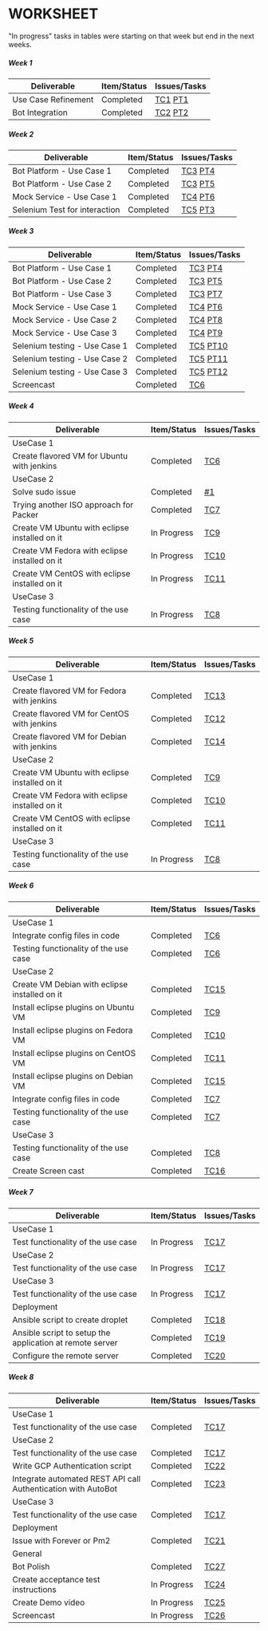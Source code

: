 # WORKSHEET

"In progress" tasks in tables were starting on that week but end in the next weeks.

##### Week 1

| Deliverable   | Item/Status   |  Issues/Tasks
| ------------- | ------------  |  ------------
| Use Case Refinement      | Completed         |[TC1](https://trello.com/c/Y0Lggpq0) [PT1](https://www.pivotaltracker.com/story/show/152219635)
| Bot Integration      | Completed             |[TC2](https://trello.com/c/ioz5nZQC) [PT2](https://www.pivotaltracker.com/story/show/152219783)

##### Week 2

| Deliverable   | Item/Status   |  Issues/Tasks
| ------------- | ------------  |  ------------
| Bot Platform - Use Case 1     | Completed        |[TC3](https://trello.com/c/UdeMZwB2) [PT4](https://www.pivotaltracker.com/story/show/152219898)
| Bot Platform - Use Case 2            |  Completed        |[TC3](https://trello.com/c/UdeMZwB2) [PT5](https://www.pivotaltracker.com/story/show/152221185)
| Mock Service - Use Case 1      | Completed            |  [TC4](https://trello.com/c/wm2htHJN) [PT6](https://www.pivotaltracker.com/story/show/152219339)
| Selenium Test for interaction | Completed | [TC5](https://trello.com/c/hGyeTPnd) [PT3](https://www.pivotaltracker.com/story/show/152253271)

##### Week 3

| Deliverable   | Item/Status   |  Issues/Tasks
| ------------- | ------------  |  ------------
| Bot Platform - Use Case 1     | Completed        |[TC3](https://trello.com/c/UdeMZwB2) [PT4](https://www.pivotaltracker.com/story/show/152219898)
| Bot Platform - Use Case 2            |  Completed        |[TC3](https://trello.com/c/UdeMZwB2) [PT5](https://www.pivotaltracker.com/story/show/152221185)
| Bot Platform - Use Case 3            |  Completed       |[TC3](https://trello.com/c/UdeMZwB2) [PT7](https://www.pivotaltracker.com/story/show/152255653)
| Mock Service - Use Case 1      | Completed           |  [TC4](https://trello.com/c/wm2htHJN) [PT6](https://www.pivotaltracker.com/story/show/152219339)
| Mock Service - Use Case 2      | Completed          |  [TC4](https://trello.com/c/wm2htHJN) [PT8](https://www.pivotaltracker.com/story/show/152219426) 
| Mock Service - Use Case 3      | Completed           |  [TC4](https://trello.com/c/wm2htHJN) [PT9](https://www.pivotaltracker.com/story/show/152219575) 
| Selenium testing - Use Case 1      | Completed           |  [TC5](https://trello.com/c/hGyeTPnd) [PT10](https://www.pivotaltracker.com/story/show/152224799)
| Selenium testing - Use Case 2      | Completed           |  [TC5](https://trello.com/c/hGyeTPnd) [PT11](https://www.pivotaltracker.com/story/show/152224802)
| Selenium testing - Use Case 3      | Completed           |  [TC5](https://trello.com/c/hGyeTPnd) [PT12](https://www.pivotaltracker.com/story/show/152224808)
| Screencast      | Completed       | [TC6](https://trello.com/c/BSYHFry7)

##### Week 4

| Deliverable   | Item/Status   |  Issues/Tasks
| ------------- | ------------  |  ------------
| UseCase 1
| Create flavored VM for Ubuntu with jenkins | Completed   | [TC6](https://trello.com/c/EqMuQDgU)
| UseCase 2
| Solve sudo issue      | Completed         |[#1](https://github.ncsu.edu/bbansal/AutoBots/issues/1)
| Trying another ISO approach for Packer | Completed  | [TC7](https://trello.com/c/s5FlQovw)
| Create VM Ubuntu with eclipse installed on it  | In Progress  | [TC9](https://trello.com/c/A6MT3Glc)
| Create VM Fedora with eclipse installed on it  | In Progress  | [TC10](https://trello.com/c/6CZgYUIK)
| Create VM CentOS with eclipse installed on it  | In Progress  | [TC11](https://trello.com/c/3NMwwmRU)
| UseCase 3
| Testing functionality of the use case  | In Progress | [TC8](https://trello.com/c/MkZiU1vL)

##### Week 5

| Deliverable   | Item/Status   |  Issues/Tasks
| ------------- | ------------  |  ------------
| UseCase 1
| Create flavored VM for Fedora with jenkins | Completed   | [TC13](https://trello.com/c/Q6pWhWLy)
| Create flavored VM for CentOS with jenkins | Completed   | [TC12](https://trello.com/c/MmNVjdVA)
| Create flavored VM for Debian with jenkins | Completed   | [TC14](https://trello.com/c/KgAJ6dzb)
| UseCase 2
| Create VM Ubuntu with eclipse installed on it  | Completed  | [TC9](https://trello.com/c/A6MT3Glc)
| Create VM Fedora with eclipse installed on it  | Completed  | [TC10](https://trello.com/c/6CZgYUIK)
| Create VM CentOS with eclipse installed on it  | Completed  | [TC11](https://trello.com/c/3NMwwmRU)
| UseCase 3
| Testing functionality of the use case  | In Progress | [TC8](https://trello.com/c/MkZiU1vL)

##### Week 6

| Deliverable   | Item/Status   |  Issues/Tasks
| ------------- | ------------  |  ------------
| UseCase 1
| Integrate config files in code | Completed   | [TC6](https://trello.com/c/EqMuQDgU)
| Testing functionality of the use case  | Completed | [TC6](https://trello.com/c/EqMuQDgU)
| UseCase 2
| Create VM Debian with eclipse installed on it  | Completed  | [TC15](https://trello.com/c/oFxoayKM)
| Install eclipse plugins on Ubuntu VM  | Completed  | [TC9](https://trello.com/c/A6MT3Glc)
| Install eclipse plugins on Fedora VM   | Completed  | [TC10](https://trello.com/c/6CZgYUIK)
| Install eclipse plugins on CentOS VM   | Completed  | [TC11](https://trello.com/c/3NMwwmRU)
| Install eclipse plugins on Debian VM  | Completed  | [TC15](https://trello.com/c/oFxoayKM)
| Integrate config files in code | Completed         |[TC7](https://trello.com/c/s5FlQovw)
| Testing functionality of the use case  | Completed | [TC7](https://trello.com/c/s5FlQovw)
| UseCase 3
| Testing functionality of the use case  | Completed | [TC8](https://trello.com/c/MkZiU1vL)
| Create Screen cast  | Completed | [TC16](https://trello.com/c/uxvJq3AH)

##### Week 7

| Deliverable   | Item/Status   |  Issues/Tasks
| ------------- | ------------  |  ------------
| UseCase 1
| Test functionality of the use case  | In Progress | [TC17](https://trello.com/c/ZsskvYBI)
| UseCase 2
| Test functionality of the use case  | In Progress | [TC17](https://trello.com/c/ZsskvYBI)
| UseCase 3
| Test functionality of the use case  | In Progress | [TC17](https://trello.com/c/ZsskvYBI)
| Deployment
| Ansible script to create droplet | Completed | [TC18](https://trello.com/c/3wyrhfux)
| Ansible script to setup the application at remote server | Completed | [TC19](https://trello.com/c/Hz3Ndna8)
| Configure the remote server | Completed | [TC20](https://trello.com/c/gKgFZCa8)

##### Week 8

| Deliverable   | Item/Status   |  Issues/Tasks
| ------------- | ------------  |  ------------
| UseCase 1
| Test functionality of the use case  | Completed | [TC17](https://trello.com/c/ZsskvYBI)
| UseCase 2
| Test functionality of the use case  | Completed | [TC17](https://trello.com/c/ZsskvYBI)
| Write GCP Authentication script | Completed | [TC22](https://trello.com/c/Aw5U5WBa)
| Integrate automated REST API call Authentication with AutoBot | Completed | [TC23](https://trello.com/c/0xgH7K5U)
| UseCase 3
| Test functionality of the use case  | Completed | [TC17](https://trello.com/c/ZsskvYBI)
| Deployment
| Issue with Forever or Pm2 | Completed | [TC21](https://trello.com/c/XSbyMPgE)
| General
| Bot Polish | Completed | [TC27](https://trello.com/c/7aQfYmVz)
| Create acceptance test instructions  | In Progress | [TC24](https://trello.com/c/1MPIEBet)
| Create Demo video | In Progress | [TC25](https://trello.com/c/eL7EWXAd)
| Screencast  | In Progress | [TC26](https://trello.com/c/PqJ8U4GF)
